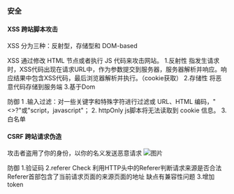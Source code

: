 ### 安全
#### XSS 跨站脚本攻击
XSS 分为三种：反射型，存储型和 DOM-based

XSS 通过修改 HTML 节点或者执行 JS 代码来攻击网站。
1.反射性
指发生请求时，XSS代码出现在请求URL中，作为参数提交到服务器，服务器解析并响应。响应结果中包含XSS代码，最后浏览器解析并执行。（cookie获取）
2.存储性
将恶意代码存储到服务端
3.基于Dom

防御
1 .输入过滤：对一些关键字和特殊字符进行过滤或 URL、HTML 编码，"<>?"或"script，javascript"；
2. httpOnly js脚本将无法读取到 cookie 信息。
3. 白名单

#### CSRF 跨站请求伪造
攻击者盗用了你的身份，以你的名义发送恶意请求 
![图片](https://ask.qcloudimg.com/http-save/yehe-2170887/42jy9nsxn5.jpeg)

防御
1.验证码
2.referer Check
利用HTTP头中的Referer判断请求来源是否合法
Referer首部包含了当前请求页面的来源页面的地址
缺点有兼容性问题
3.增加token